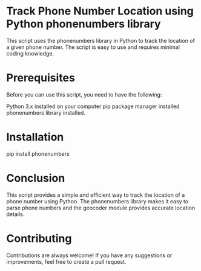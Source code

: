 # Track Phone Number Location using Python phonenumbers library

This script uses the phonenumbers library in Python to track the location of a given phone number. The script is easy to use and requires minimal coding knowledge.

# Prerequisites
Before you can use this script, you need to have the following:

Python 3.x installed on your computer
pip package manager installed
phonenumbers library installed.

# Installation

pip install phonenumbers

# Conclusion
This script provides a simple and efficient way to track the location of a phone number using Python. The phonenumbers library makes it easy to parse phone numbers and the geocoder module provides accurate location details.                                                                             

# Contributing
Contributions are always welcome! If you have any suggestions or improvements, feel free to create a pull request.
